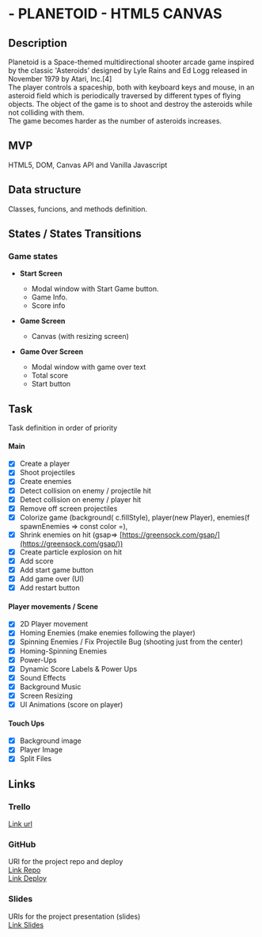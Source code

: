 # - PLANETOID - HTML5 CANVAS

## Description

Planetoid is a Space-themed multidirectional shooter arcade game inspired by the classic 'Asteroids' designed by Lyle Rains and Ed Logg released in November 1979 by Atari, Inc.[4] <br/>
The player controls a spaceship, both with keyboard keys and mouse, in an asteroid field which is periodically traversed by different types of flying objects. The object of the game is to shoot and destroy the asteroids while not colliding with them. <br/>
The game becomes harder as the number of asteroids increases.

## MVP

HTML5, DOM, Canvas API and Vanilla Javascript

## Data structure

Classes, funcions, and methods definition.

## States / States Transitions

### Game states

- **Start Screen**

  - Modal window with Start Game button.
  - Game Info.
  - Score info

- **Game Screen**
  - Canvas (with resizing screen)
- **Game Over Screen**
  - Modal window with game over text
  - Total score
  - Start button

## Task

Task definition in order of priority

#### **Main**

- [x] Create a player
- [x] Shoot projectiles
- [x] Create enemies
- [x] Detect collision on enemy / projectile hit
- [x] Detect collision on enemy / player hit
- [x] Remove off screen projectiles
- [x] Colorize game (background( c.fillStyle), player(new Player), enemies(f spawnEnemies ⇒ const color =),
- [x] Shrink enemies on hit (gsap=> [https://greensock.com/gsap/](https://greensock.com/gsap/))
- [x] Create particle explosion on hit
- [x] Add score
- [x] Add start game button
- [x] Add game over (UI)
- [x] Add restart button
      <br/>

#### **Player movements / Scene**

- [x] 2D Player movement
- [x] Homing Enemies (make enemies following the player)
- [x] Spinning Enemies / Fix Projectile Bug (shooting just from the center)
- [x] Homing-Spinning Enemies
- [x] Power-Ups
- [x] Dynamic Score Labels & Power Ups
- [x] Sound Effects
- [x] Background Music
- [x] Screen Resizing
- [x] UI Animations (score on player)

#### **Touch Ups**

- [x] Background image
- [x] Player Image
- [x] Split Files

## Links

### Trello

[Link url](https://trello.com)

### GitHub

URl for the project repo and deploy </br>
[Link Repo](https://github.com/pilauria/Planetoid-HTML5-Canvas-) </br>
[Link Deploy](https://pilauria.github.io/Planetoid-HTML5-Canvas/)

### Slides

URls for the project presentation (slides) </br>
[Link Slides](https://docs.google.com/presentation/d/1saHYKa8NRAETTdnK27RIqOByxUSWcA7PcbkN9Odpvgs/edit?usp=sharing)

